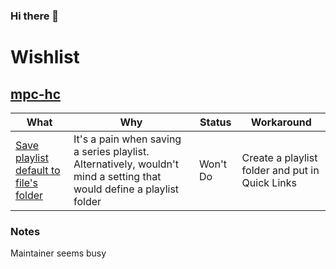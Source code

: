 ### Hi there 👋

<!--
**TFWol/TFWol** is a ✨ _special_ ✨ repository because its `README.md` (this file) appears on your GitHub profile.

Here are some ideas to get you started:

- 🔭 I’m currently working on ...
- 🌱 I’m currently learning ...
- 👯 I’m looking to collaborate on ...
- 🤔 I’m looking for help with ...
- 💬 Ask me about ...
- 📫 How to reach me: ...
- ⚡ Fun fact: ...
-->

# Wishlist
## [mpc-hc](https://github.com/clsid2/mpc-hc)

What | Why | Status | Workaround
--- | --- | --- | ---
[Save playlist default to file's folder](https://github.com/clsid2/mpc-hc/issues/1810) | It's a pain when saving a series playlist. Alternatively, wouldn't mind a setting that would define a playlist folder | Won't Do | Create a playlist folder and put in Quick Links

### Notes
Maintainer seems busy
